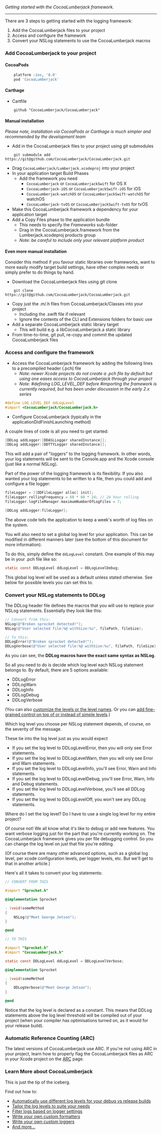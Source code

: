_Getting started with the CocoaLumberjack framework._

***

There are 3 steps to getting started with the logging framework:

1.  Add the CocoaLumberjack files to your project
2.  Access and configure the framework
3.  Convert your NSLog statements to use the CocoaLumberjack macros

### Add CocoaLumberjack to your project

#### CocoaPods

```ruby
	platform :ios, '8.0'
	pod 'CocoaLumberjack'
```

#### Carthage

* Cartfile
```
	github "CocoaLumberjack/CocoaLumberjack"
```

#### Manual installation

_Please note, installation via CocoaPods or Carthage is much simpler and recommended by the development team_

* Add in the CocoaLumberjack files to your project using git submodules

```
	git submodule add https://git@github.com/CocoaLumberjack/CocoaLumberjack.git
```

* Drag `CocoaLumberjack/Lumberjack.xcodeproj` into your project
* In your application target Build Phases
	* Add the framework you need
		* `CocoaLumberjack` or `CocoaLumberjackSwift` for OS X
		* `CocoaLumberjack-iOS` or `CocoaLumberjackSwift-iOS` for iOS
		* `CocoaLumberjack-watchOS` or `CocoaLumberjackSwift-watchOS` for watchOS
		* `CocoaLumberjack-tvOS` or `CocoaLumberjackSwift-tvOS` for tvOS
* Make this CocoaLumberjack framework a dependency for your application target
* Add a Copy Files phase to the application bundle 
	* This needs to specify the _Frameworks_ sub-folder
	* Drag in the CocoaLumberjack.framework from the Lumberjack.xcodeproj products group
	* _Note: be careful to include only your relevant platform product_

#### Even more manual installation

Consider this method if you favour static libraries over frameworks, want to more easily modify target build settings, have other complex needs or simply prefer to do things by hand.

* Download the CocoaLumberjack files using git clone

```
	git clone https://git@github.com/CocoaLumberjack/CocoaLumberjack.git
```

* Copy just the .m/.h files from CocoaLumberjack/Classes into your project
	* Including the .swift file if relevant
	* Ignore the contents of the CLI and Extensions folders for basic use
* Add a separate CocoaLumberjack static library target
	* This will build e.g. a libCocoaLumberjack.a static library
* From time-to-time, git pull, re-copy and commit the updated CocoaLumberjack files

### Access and configure the framework

* Access the CocoaLumberjack framework by adding the following lines to a precompiled header (.pch) file
	* _Note: newer Xcode projects do not create a .pch file by default but using one eases access to CocoaLumberjack through your project_
	* _Note: #defining LOG\_LEVEL\_DEF before #importing the framework is currently required, but has been under discussion in the early 2.x series_

```objective-c
#define LOG_LEVEL_DEF ddLogLevel
#import <CocoaLumberjack/CocoaLumberjack.h>
```

* Configure CocoaLumberjack (typically in the applicationDidFinishLaunching method)

A couple lines of code is all you need to get started:

```objective-c
[DDLog addLogger:[DDASLLogger sharedInstance]];
[DDLog addLogger:[DDTTYLogger sharedInstance]];
```

This will add a pair of "loggers" to the logging framework. In other words, your log statements will be sent to the Console.app and the Xcode console (just like a normal NSLog).

Part of the power of the logging framework is its flexibility. If you also wanted your log statements to be written to a file, then you could add and configure a file logger:

```objective-c
fileLogger = [[DDFileLogger alloc] init];
fileLogger.rollingFrequency = 60 * 60 * 24; // 24 hour rolling
fileLogger.logFileManager.maximumNumberOfLogFiles = 7;

[DDLog addLogger:fileLogger];
```

The above code tells the application to keep a week's worth of log files on the system.

You will also need to set a global log level for your application. This can be modified in different manners later (see the bottom of this document for more information).

To do this, simply define the `ddLogLevel` constant. One example of this may be in your .pch file like so:

```objective-c
static const DDLogLevel ddLogLevel = DDLogLevelDebug;
```

This global log level will be used as a default unless stated otherwise. See below for possible levels you can set this to.

### Convert your NSLog statements to DDLog

The DDLog header file defines the macros that you will use to replace your NSLog statements. Essentially they look like this:

```objective-c
// Convert from this:
NSLog(@"Broken sprocket detected!");
NSLog(@"User selected file:%@ withSize:%u", filePath, fileSize);

// To this:
DDLogError(@"Broken sprocket detected!");
DDLogVerbose(@"User selected file:%@ withSize:%u", filePath, fileSize);
```

As you can see, the **DDLog macros have the exact same syntax as NSLog**.

So all you need to do is decide which log level each NSLog statement belongs to. By default, there are 5 options available:

-   DDLogError
-   DDLogWarn
-   DDLogInfo
-   DDLogDebug
-   DDLogVerbose

(You can also [customize the levels or the level names](CustomLogLevels.md). Or you can [add fine-grained control on top of or instead of simple levels](FineGrainedLogging.md).)

Which log level you choose per NSLog statement depends, of course, on the severity of the message.

These tie into the log level just as you would expect

-   If you set the log level to DDLogLevelError, then you will only see Error statements.
-   If you set the log level to DDLogLevelWarn, then you will only see Error and Warn statements.
-   If you set the log level to DDLogLevelInfo, you'll see Error, Warn and Info statements.
-   If you set the log level to DDLogLevelDebug, you'll see Error, Warn, Info and Debug statements.
-   If you set the log level to DDLogLevelVerbose, you'll see all DDLog statements.
-   If you set the log level to DDLogLevelOff, you won't see any DDLog statements.

Where do I set the log level? Do I have to use a single log level for my entire project?

Of course not! We all know what it's like to debug or add new features. You want verbose logging just for the part that you're currently working on. The CocoaLumberjack framework gives you per file debugging control. So you can change the log level on just that file you're editing.

(Of course there are many other advanced options, such as a global log level, per xcode configuration levels, per logger levels, etc. But we'll get to that in another article.)

Here's all it takes to convert your log statements:

```objective-c
// CONVERT FROM THIS

#import "Sprocket.h"

@implementation Sprocket

- (void)someMethod
{
    NSLog(@"Meet George Jetson");
}

@end

// TO THIS

#import "Sprocket.h"
#import "CocoaLumberjack.h"

static const DDLogLevel ddLogLevel = DDLogLevelVerbose;

@implementation Sprocket

- (void)someMethod
{
    DDLogVerbose(@"Meet George Jetson");
}

@end
```

Notice that the log level is declared as a constant. This means that DDLog statements above the log level threshold will be compiled out of your project (when your compiler has optimisations turned on, as it would for your release build).

### Automatic Reference Counting (ARC)

The latest versions of CocoaLumberjack use ARC. If you're not using ARC in your project, learn how to properly flag the CocoaLumberjack files as ARC in your Xcode project on the [ARC](ARC.md) page.

### Learn More about CocoaLumberjack

This is just the tip of the iceberg.

Find out how to:

-   [Automatically use different log levels for your debug vs release builds](XcodeTricks.md)
-   [Tailor the log levels to suite your needs](CustomLogLevels.md)
-   [Filter logs based on logger settings](PerLoggerLogLevels.md)
-   [Write your own custom formatters](CustomFormatters.md)
-   [Write your own custom loggers](CustomLoggers.md)
-   [And more...](README.md)
